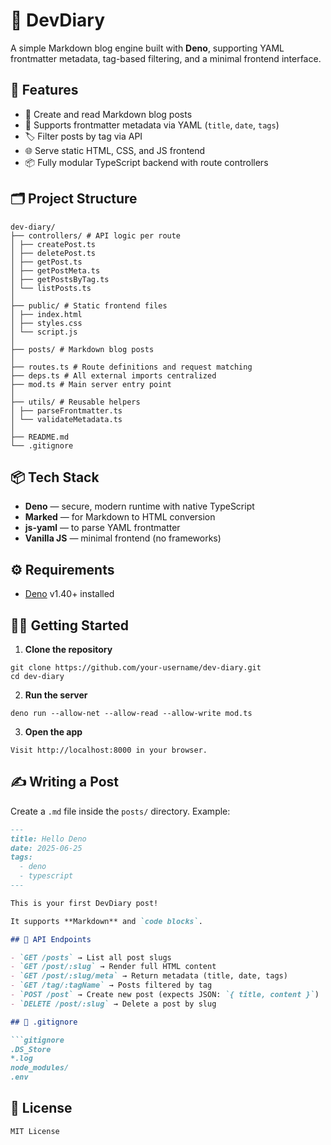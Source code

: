 # 📝 DevDiary

A simple Markdown blog engine built with **Deno**, supporting YAML frontmatter metadata, tag-based filtering, and a minimal frontend interface.

## 🚀 Features

- 📄 Create and read Markdown blog posts  
- 🧠 Supports frontmatter metadata via YAML (`title`, `date`, `tags`)  
- 🏷 Filter posts by tag via API  
- 🌐 Serve static HTML, CSS, and JS frontend  
- 📦 Fully modular TypeScript backend with route controllers  

## 🗂️ Project Structure

```
dev-diary/
├── controllers/ # API logic per route
│ ├── createPost.ts
│ ├── deletePost.ts
│ ├── getPost.ts
│ ├── getPostMeta.ts
│ ├── getPostsByTag.ts
│ └── listPosts.ts
│
├── public/ # Static frontend files
│ ├── index.html
│ ├── styles.css
│ └── script.js
│
├── posts/ # Markdown blog posts
│
├── routes.ts # Route definitions and request matching
├── deps.ts # All external imports centralized
├── mod.ts # Main server entry point
│
├── utils/ # Reusable helpers
│ ├── parseFrontmatter.ts
│ └── validateMetadata.ts
│
├── README.md
└── .gitignore
```

## 📦 Tech Stack

- **Deno** — secure, modern runtime with native TypeScript  
- **Marked** — for Markdown to HTML conversion  
- **js-yaml** — to parse YAML frontmatter  
- **Vanilla JS** — minimal frontend (no frameworks)  

## ⚙️ Requirements

- [Deno](https://deno.land/) v1.40+ installed

## 🏃‍♂️ Getting Started

1. **Clone the repository**

```
git clone https://github.com/your-username/dev-diary.git
cd dev-diary
```

2. **Run the server**

```
deno run --allow-net --allow-read --allow-write mod.ts
```

3. **Open the app**

```
Visit http://localhost:8000 in your browser.
```

## ✍️ Writing a Post

Create a `.md` file inside the `posts/` directory. Example:

```markdown
---
title: Hello Deno
date: 2025-06-25
tags:
  - deno
  - typescript
---

This is your first DevDiary post!

It supports **Markdown** and `code blocks`.

## 🧪 API Endpoints

- `GET /posts` → List all post slugs  
- `GET /post/:slug` → Render full HTML content  
- `GET /post/:slug/meta` → Return metadata (title, date, tags)  
- `GET /tag/:tagName` → Posts filtered by tag  
- `POST /post` → Create new post (expects JSON: `{ title, content }`)  
- `DELETE /post/:slug` → Delete a post by slug  

## 🧹 .gitignore

```gitignore
.DS_Store
*.log
node_modules/
.env
```

## 📄 License

```
MIT License
```